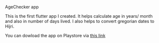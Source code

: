 AgeChecker app

This is the first flutter app I created.
It helps calculate age in years/ month and also in number of days lived. I also helps to convert gregorian dates to Hijri.

You can dowload the app on Playstore via [this link](https://play.google.com/store/apps/details?id=idrisadeyemiidris.hijraagechecker)

